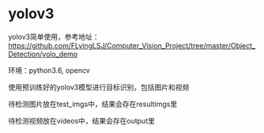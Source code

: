 # yolov3
yolov3简单使用，参考地址：https://github.com/FLyingLSJ/Computer_Vision_Project/tree/master/Object_Detection/yolo_demo

环境：python3.6, opencv

使用预训练好的yolov3模型进行目标识别，包括图片和视频

待检测图片放在test_imgs中，结果会存在resultimgs里

待检测视频放在videos中，结果会存在output里


